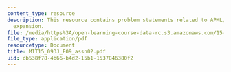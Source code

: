 ```yaml
---
content_type: resource
description: This resource contains problem statements related to APML/CPLEX and capacity
  expansion.
file: /media/https%3A/open-learning-course-data-rc.s3.amazonaws.com/15-093j-optimization-methods-fall-2009/cb538f784b66b4d215b11537846380f2_MIT15_093J_F09_assn02.pdf
file_type: application/pdf
resourcetype: Document
title: MIT15_093J_F09_assn02.pdf
uid: cb538f78-4b66-b4d2-15b1-1537846380f2
---
```

